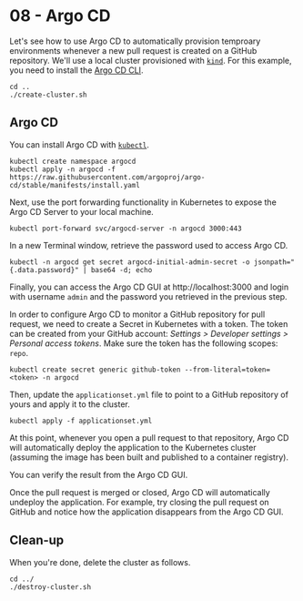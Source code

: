 # 08 - Argo CD

Let's see how to use Argo CD to automatically provision temproary environments whenever a new pull request is created on a GitHub repository. We'll use a local cluster provisioned with [`kind`](https://kind.sigs.k8s.io).
For this example, you need to install the [Argo CD CLI](https://argo-cd.readthedocs.io/en/stable/getting_started/#2-download-argo-cd-cli).

```shell
cd ..
./create-cluster.sh
```

## Argo CD

You can install Argo CD with [`kubectl`](https://kubectl.docs.kubernetes.io).

```shell
kubectl create namespace argocd
kubectl apply -n argocd -f https://raw.githubusercontent.com/argoproj/argo-cd/stable/manifests/install.yaml
```

Next, use the port forwarding functionality in Kubernetes to expose the Argo CD Server to your local machine.

```shell
kubectl port-forward svc/argocd-server -n argocd 3000:443
```

In a new Terminal window, retrieve the password used to access Argo CD.

```shell
kubectl -n argocd get secret argocd-initial-admin-secret -o jsonpath="{.data.password}" | base64 -d; echo
```

Finally, you can access the Argo CD GUI at http://localhost:3000 and login with username `admin` and the password you retrieved in the previous step.

In order to configure Argo CD to monitor a GitHub repository for pull request, we need to create a Secret in Kubernetes with a token. The token can be created from your GitHub account: _Settings > Developer settings > Personal access tokens_. Make sure the token has the following scopes: `repo`.

```shell
kubectl create secret generic github-token --from-literal=token=<token> -n argocd
```

Then, update the `applicationset.yml` file to point to a GitHub repository of yours and
apply it to the cluster.

```shell
kubectl apply -f applicationset.yml
```

At this point, whenever you open a pull request to that repository, Argo CD will automatically
deploy the application to the Kubernetes cluster (assuming the image has been built and published
to a container registry). 

You can verify the result from the Argo CD GUI.

Once the pull request is merged or closed, Argo CD will automatically undeploy the application. For example, try closing the pull request on GitHub and notice how the application disappears from the Argo CD GUI.

## Clean-up

When you're done, delete the cluster as follows.

```shell
cd ../
./destroy-cluster.sh
```
